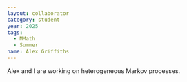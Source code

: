 ```yaml
---
layout: collaborator
category: student
year: 2025
tags:
  - MMath
  - Summer
name: Alex Griffiths
---
```


Alex and I are working on heterogeneous Markov processes.
